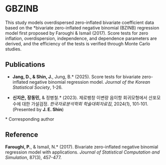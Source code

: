 # GBZINB

This study models overdispersed zero-inflated bivariate coefficient data based on the *bivariate zero-inflated negative binomial (BZINB) regression model first proposed by Faroughi & Ismail (2017). Score tests for zero inflation, overdispersion, independence, and dependence parameters are derived, and the efficiency of the tests is verified through Monte Carlo studies.

## Publications

- **Jang, D., & Shin, J.**, Jung, B.* (2025). Score tests for bivariate zero-inflated negative binomial regression model. *Journal of the Korean Statistical Society*, 1-26.

- **신지은, 장동민,** & 정병철.* (2023). 제로팽창 이변량 음이항 회귀모형에서 산포모수에 대한 가설검정. *한국자료분석학회 학술대회자료집*, 2024(1), 101-101. (Presented by **J. E. Shin**)

\* Corresponding author

## Reference

**Faroughi, P.**, & Ismail, N.* (2017). Bivariate zero-inflated negative binomial regression model with applications. *Journal of Statistical Computation and Simulation*, 87(3), 457-477.

